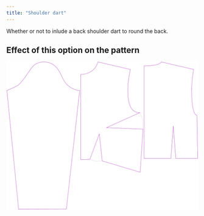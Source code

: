 ```yaml
---
title: "Shoulder dart"
---
```


Whether or not to inlude a back shoulder dart to round the back.

## Effect of this option on the pattern

![This image shows the effect of this option by superimposing several variants that have a different value for this option](breanna_shoulderdart_sample.svg "Effect of this option on the pattern")
